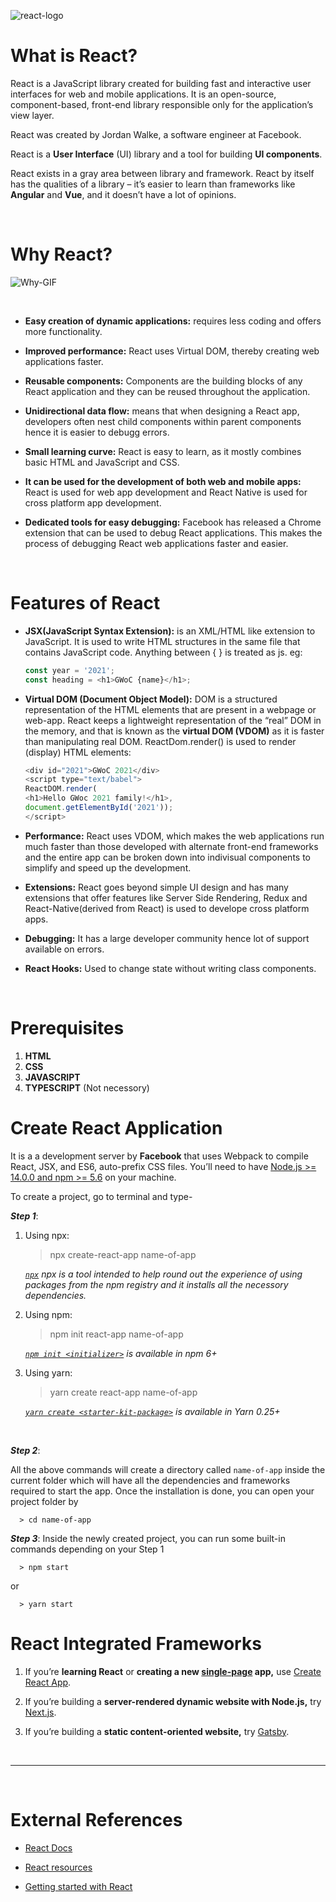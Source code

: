 
<p align="center">

![react-logo](https://miro.medium.com/max/2128/1*KN7zbaWkbm5E71zZWfTf7A.gif)

</p>

#  What is React?
   React is a JavaScript library created for building fast and interactive user interfaces for web and mobile applications. It is an open-source, component-based, front-end library responsible only for the application’s view layer. 

React was created by Jordan Walke, a software engineer at Facebook.

React is a  **User Interface**  (UI) library and a tool for building  **UI components**.

React exists in a gray area between library and framework. React by itself has the qualities of a library – it’s easier to learn than frameworks like **Angular** and **Vue**, and it doesn’t have a lot of opinions.

<p>&nbsp</p>

# Why React?

<p align="center">

![Why-GIF](https://www.topodigitalsea.com/wp-content/uploads/2018/11/But-Why-GIF-Image-Download-24.gif)

</p>

<p>&nbsp</p>

-   **Easy creation of dynamic applications:**  requires less coding and offers more functionality.

-   **Improved performance:**  React uses Virtual DOM, thereby creating web applications faster. 

-   **Reusable components:**  Components are the building blocks of any React application and they can be reused throughout the application.

-   **Unidirectional data flow:**  means that when designing a React app, developers often nest child components within parent components hence it is easier to debugg errors.

-   **Small learning curve:**  React is easy to learn, as it mostly combines basic HTML and JavaScript and CSS.

-   **It can be used for the development of both web and mobile apps:**  React is used for web app development and React Native is used for cross platform app development.

-   **Dedicated tools for easy debugging:**  Facebook has released a Chrome extension that can be used to debug React applications. This makes the process of debugging React web applications faster and easier.


<p>&nbsp</p>

# Features of React
- **JSX(JavaScript Syntax Extension):** is an XML/HTML like extension to JavaScript. It is used to write HTML structures in the same file that contains JavaScript code. Anything between { } is treated as js.
eg: 
	```js
	const year = '2021';
	const heading = <h1>GWoC {name}</h1>;
    ```

- **Virtual DOM (Document Object Model):** DOM is a structured representation of the HTML elements that are present in a webpage or web-app. React keeps a lightweight representation of the “real” DOM in the memory, and that is known as the **virtual DOM (VDOM)** as it is faster than manipulating real DOM. ReactDom.render() is used to render (display) HTML elements:
	
    ```js
	<div id="2021">GWoC 2021</div>  
	<script type="text/babel">  
	ReactDOM.render(  
	<h1>Hello GWoc 2021 family!</h1>,  
	document.getElementById('2021'));  
	</script>
	```

- **Performance:** React uses VDOM, which makes the web applications run much faster than those developed with alternate front-end frameworks and the entire app can be broken down into indivisual components to simplify and speed up the development.


- **Extensions:** React goes beyond simple UI design and has many extensions that offer features like Server Side Rendering, Redux and React-Native(derived from React) is used to develope cross platform apps.


- **Debugging:** It has a large developer community hence lot of support available on errors.


- **React Hooks:** Used to change state without writing class components.

<p>&nbsp</p>

# **Prerequisites**

1. **HTML**
2. **CSS**
3. **JAVASCRIPT**
4. **TYPESCRIPT** (Not necessory)

# Create React Application
It is a a development server by **Facebook** that uses Webpack to compile React, JSX, and ES6, auto-prefix CSS files.
You’ll need to have [Node.js >= 14.0.0 and npm >= 5.6](https://nodejs.org/en/) on your machine.

To create a project, go to terminal and type-

***Step 1***:

1. Using npx:
    > npx create-react-app name-of-app

   _[`npx`](https://medium.com/@maybekatz/introducing-npx-an-npm-package-runner-55f7d4bd282b)  npx is a tool intended to help round out the experience of using packages from the npm registry and it installs all the necessory dependencies._ 
  
  2. Using npm:
        > npm init react-app name-of-app
        
        _[`npm init <initializer>`]()  is available in npm 6+_
    
  3. Using yarn:
       > yarn create react-app name-of-app
      
       _[`yarn create <starter-kit-package>`](https://yarnpkg.com/lang/en/docs/cli/create/)  is available in Yarn 0.25+_


<p>&nbsp</p>

***Step 2***:

 All the above commands will create a directory called `name-of-app` inside the current folder which will have all the dependencies and frameworks required to start the app. Once the installation is done, you can open your project folder by
		          
	  > cd name-of-app 
	

***Step 3***: Inside the newly created project, you can run some built-in commands depending on your Step 1

	  > npm start

or

	  > yarn start

# React Integrated Frameworks

1.   If you’re  **learning React**  or  **creating a new  [single-page]()  app,**  use  [Create React App]().

2.   If you’re building a  **server-rendered dynamic website with Node.js,**  try  [Next.js](https://reactjs.org/docs/create-a-new-react-app.html#nextjs).

3.  If you’re building a  **static content-oriented website,**  try  [Gatsby](https://reactjs.org/docs/create-a-new-react-app.html#gatsby).

<p>&nbsp</p>

---

<p>&nbsp</p>

# External References

- [React Docs](https://reactjs.org/)

- [React resources](https://reactresources.com/)

- [Getting started with React](https://www.taniarascia.com/getting-started-with-react/)